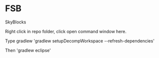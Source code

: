 # FSB
SkyBlocks

Right click in repo folder, click open command window here.

Type gradlew 'gradlew setupDecompWorkspace --refresh-dependencies'

Then 'gradlew eclipse'

